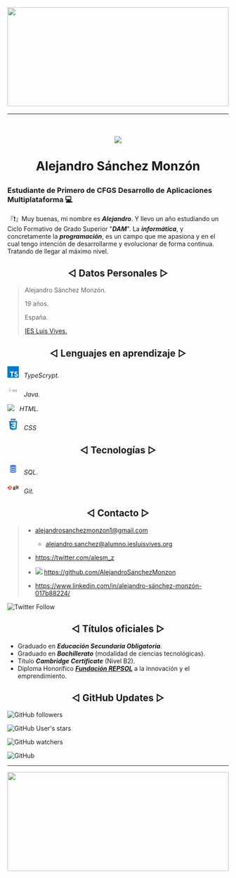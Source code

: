 <img width="100%" height="225" src="https://user-images.githubusercontent.com/90842732/139232442-69ba9774-7e3b-4b2a-b193-43fe701cf70a.png" />

---

# <h1 align="center"> <img width="200px" src="http://pa1.narvii.com/6414/f36030d05370766fd50f04fbcf9ab0ac34367b6c_hq.gif" /> <p> Alejandro Sánchez Monzón </p>
### Estudiante de Primero de CFGS Desarrollo de Aplicaciones Multiplataforma 💻

『❗』Muy buenas, mi nombre es ***Alejandro***. Y llevo un año estudiando un Ciclo Formativo de Grado Superior "***DAM***". 
La ***informática***, y concretamente la ***programación***, es un campo que me apasiona y en el cual tengo intención de desarrollarme y evolucionar de forma continua. Tratando de llegar al máximo nivel. 



## <h2 align="center"> ◅ Datos Personales ▻
> Alejandro Sánchez Monzón.
>
> 19 años.
>
> España.
>
> [IES Luis Vives.][website]


 
## <h2 align="center"> ◅ Lenguajes en aprendizaje ▻
<img width="26px" src="https://raw.githubusercontent.com/github/explore/80688e429a7d4ef2fca1e82350fe8e3517d3494d/topics/typescript/typescript.png" /> &nbsp; *TypeScrypt.* 

<img width="26px" src="https://raw.githubusercontent.com/github/explore/80688e429a7d4ef2fca1e82350fe8e3517d3494d/topics/java/java.png" /> &nbsp; *Java.* 

<img width="26px" src="https://user-images.githubusercontent.com/90842732/139321523-7c6d407c-86d3-4465-9d99-339bd971f32f.png" /> &nbsp; *HTML.* 

<img width="26px" src="https://raw.githubusercontent.com/github/explore/80688e429a7d4ef2fca1e82350fe8e3517d3494d/topics/css/css.png" /> &nbsp; *CSS*
 

 
## <h2 align="center"> ◅ Tecnologías ▻ 
<img width="26px" src="https://raw.githubusercontent.com/github/explore/80688e429a7d4ef2fca1e82350fe8e3517d3494d/topics/sql/sql.png" /> &nbsp; *SQL.* 

<img width="26px" src="https://raw.githubusercontent.com/github/explore/80688e429a7d4ef2fca1e82350fe8e3517d3494d/topics/git/git.png" /> &nbsp; *Git.*



## <h2 align="center"> ◅ Contacto ▻
> - <alejandrosanchezmonzon1@gmail.com>
> 
>   - <alejandro.sanchez@alumno.iesluisvives.org>
> 
> - <https://twitter.com/alesm_z>
> 
> - <img width="26px" src="https://logos-marcas.com/wp-content/uploads/2020/11/GitHub-Logo.png" /> <https://github.com/AlejandroSanchezMonzon>
>
> - <https://www.linkedin.com/in/alejandro-sánchez-monzón-017b88224/>

![Twitter Follow](https://img.shields.io/twitter/follow/alesm_z?color=black&label=%40alesm_z&logo=twitter&logoColor=black&style=for-the-badge)



## <h2 align="center"> ◅ Títulos oficiales ▻
- Graduado en ***Educación Secundaria Obligatoria***.
- Graduado en ***Bachillerato*** (modalidad de ciencias tecnológicas).
- Título ***Cambridge Certificate*** (Nivel B2).
- Diploma Honorífico ***[Fundación REPSOL][website2]*** a la innovación y el emprendimiento.


## <h2 align="center"> ◅ GitHub Updates ▻
![GitHub followers](https://img.shields.io/github/followers/AlejandroSanchezMonzon?color=black&label=Seguidores&logo=GitHub&logoColor=black&style=for-the-badge)

![GitHub User's stars](https://img.shields.io/github/stars/AlejandroSanchezMonzon?color=black&label=favoritos&logo=GitHub&logoColor=black&style=for-the-badge)

![GitHub watchers](https://img.shields.io/github/watchers/AlejandroSanchezMonzon/AlejandroSanchezMonzon?color=black&label=Visitantes&logo=Github&logoColor=black&style=for-the-badge)

![GitHub](https://img.shields.io/github/license/AlejandroSanchezMonzon/AlejandroSanchezMonzon?color=black&label=Licencia&logo=Github&logoColor=black&style=for-the-badge)

---
<img width="100%" height="225" src="https://user-images.githubusercontent.com/90842732/139232442-69ba9774-7e3b-4b2a-b193-43fe701cf70a.png" />


<!-- LINK -->
[website]: http://iesluisvives.es/
[website2]: https://www.fundacionrepsol.com/es
